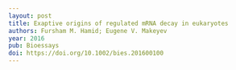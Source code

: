 ```yaml
---
layout: post
title: Exaptive origins of regulated mRNA decay in eukaryotes
authors: Fursham M. Hamid; Eugene V. Makeyev
year: 2016
pub: Bioessays
doi: https://doi.org/10.1002/bies.201600100
---
```


